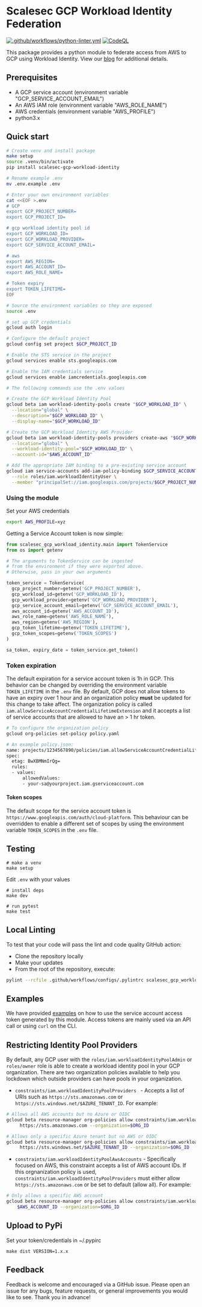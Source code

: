 # Scalesec GCP Workload Identity Federation

[![.github/workflows/python-linter.yml](https://github.com/ScaleSec/gcp-workload-identity-federation/actions/workflows/python-linter.yml/badge.svg)](https://github.com/ScaleSec/gcp-workload-identity-federation/actions/workflows/python-linter.yml) [![CodeQL](https://github.com/ScaleSec/gcp-workload-identity-federation/actions/workflows/codeql-analysis.yml/badge.svg)](https://github.com/ScaleSec/gcp-workload-identity-federation/actions/workflows/codeql-analysis.yml)

This package provides a python module to federate access from AWS to GCP using Workload Identity. View our [blog](https://scalesec.com/blog/access-gcp-from-aws-using-workload-identity-federation/) for additional details.

## Prerequisites
* A GCP service account (environment variable "GCP_SERVICE_ACCOUNT_EMAIL")
* An AWS IAM role (environment variable "AWS_ROLE_NAME")
* AWS credentials (environment variable "AWS_PROFILE")
* python3.x

## Quick start

```bash
# Create venv and install package
make setup
source .venv/bin/activate
pip install scalesec-gcp-workload-identity
```

```bash
# Rename example .env
mv .env.example .env
```

```bash
# Enter your own environment variables
cat <<EOF >.env
# GCP
export GCP_PROJECT_NUMBER=
export GCP_PROJECT_ID=

# gcp workload identity pool id
export GCP_WORKLOAD_ID=
export GCP_WORKLOAD_PROVIDER=
export GCP_SERVICE_ACCOUNT_EMAIL=

# aws
export AWS_REGION=
export AWS_ACCOUNT_ID=
export AWS_ROLE_NAME=

# Token expiry
export TOKEN_LIFETIME=
EOF
```

```bash
# Source the environment variables so they are exposed
source .env
```

```bash
# set up GCP credentials
gcloud auth login

# Configure the default project
gcloud config set project $GCP_PROJECT_ID

# Enable the STS service in the project
gcloud services enable sts.googleapis.com

# Enable the IAM credentials service
gcloud services enable iamcredentials.googleapis.com

# The following commands use the .env values

# Create the GCP Workload Identity Pool
gcloud beta iam workload-identity-pools create "$GCP_WORKLOAD_ID" \
  --location="global" \
  --description="$GCP_WORKLOAD_ID" \
  --display-name="$GCP_WORKLOAD_ID"

# Create the GCP Workload Identity AWS Provider
gcloud beta iam workload-identity-pools providers create-aws "$GCP_WORKLOAD_PROVIDER" \
  --location="global" \
  --workload-identity-pool="$GCP_WORKLOAD_ID" \
  --account-id="$AWS_ACCOUNT_ID"

# Add the appropriate IAM binding to a pre-existing service account
gcloud iam service-accounts add-iam-policy-binding $GCP_SERVICE_ACCOUNT_EMAIL \
  --role roles/iam.workloadIdentityUser \
  --member "principalSet://iam.googleapis.com/projects/$GCP_PROJECT_NUMBER/locations/global/workloadIdentityPools/$GCP_WORKLOAD_ID/attribute.aws_role/arn:aws:sts::${AWS_ACCOUNT_ID}:assumed-role/$AWS_ROLE_NAME"
```

### Using the module

Set your AWS credentials

```bash
export AWS_PROFILE=xyz
```

Getting a Service Account token is now simple:

```python
from scalesec_gcp_workload_identity.main import TokenService
from os import getenv

# The arguments to TokenService can be ingested
# from the environment if they were exported above.
# Otherwise, pass in your own arguments

token_service = TokenService(
  gcp_project_number=getenv('GCP_PROJECT_NUMBER'),
  gcp_workload_id=getenv('GCP_WORKLOAD_ID'),
  gcp_workload_provider=getenv('GCP_WORKLOAD_PROVIDER'),
  gcp_service_account_email=getenv('GCP_SERVICE_ACCOUNT_EMAIL'),
  aws_account_id=getenv('AWS_ACCOUNT_ID'),
  aws_role_name=getenv('AWS_ROLE_NAME'),
  aws_region=getenv('AWS_REGION'),
  gcp_token_lifetime=getenv('TOKEN_LIFETIME'),
  gcp_token_scopes=getenv('TOKEN_SCOPES')
)

sa_token, expiry_date = token_service.get_token()
```

### Token expiration

The default expiration for a service account token is 1h in GCP. This behavior can be changed by overriding the environment variable `TOKEN_LIFETIME` in the `.env` file. By default, GCP does not allow tokens to have an expiry over 1 hour and an organization policy __must__ be updated for this change to take affect. The organization policy is called `iam.allowServiceAccountCredentialLifetimeExtension` and it accepts a list of service accounts that are allowed to have an > 1 hr token.

```bash
# To configure the organization policy
gcloud org-policies set-policy policy.yaml

# An example policy.json:
name: projects/1234567890/policies/iam.allowServiceAccountCredentialLifetimeExtension
spec:
  etag: BwXBMNmIrQg=
  rules:
  - values:
      allowedValues:
      - your-sa@yourproject.iam.gserviceaccount.com
```

#### Token scopes

The default scope for the service account token is `https://www.googleapis.com/auth/cloud-platform`. This behaviour can be overridden to enable a different set of scopes by using the environment variable `TOKEN_SCOPES` in the `.env` file.

## Testing

```shell
# make a venv
make setup
```

Edit `.env` with your values

```shell
# install deps
make dev

# run pytest
make test
```

## Local Linting

To test that your code will pass the lint and code quality GitHub action:

* Clone the repository locally
* Make your updates
* From the root of the repository, execute:
```bash
pylint --rcfile .github/workflows/configs/.pylintrc scalesec_gcp_workload_identity tests examples
```

## Examples

We have provided [examples](./examples) on how to use the service account access token generated by this module. Access tokens are mainly used via an API call or using `curl` on the CLI.

## Restricting Identity Pool Providers

By default, any GCP user with the `roles/iam.workloadIdentityPoolAdmin` or `roles/owner` role is able to create a workload identity pool in your GCP organization. There are two organization policies available to help you lockdown which outside providers can have pools in your organization.

* `constraints/iam.workloadIdentityPoolProviders ` - Accepts a list of URIs such as `https://sts.amazonaws.com` or `https://sts.windows.net/$AZURE_TENANT_ID`. For example:

```bash
# Allows all AWS accounts but no Azure or OIDC
gcloud beta resource-manager org-policies allow constraints/iam.workloadIdentityPoolProviders \
     https://sts.amazonaws.com --organization=$ORG_ID

# Allows only a specific Azure tenant but no AWS or OIDC
gcloud beta resource-manager org-policies allow constraints/iam.workloadIdentityPoolProviders \
     https://sts.windows.net/$AZURE_TENANT_ID --organization=$ORG_ID
```

* `constraints/iam.workloadIdentityPoolAwsAccounts` - Specifically focused on AWS, this constraint accepts a list of AWS account IDs. If this orgnanization policy is used, `constraints/iam.workloadIdentityPoolProviders` must either allow `https://sts.amazonaws.com` or be set to default (allow all). For example:

```bash
# Only allows a specific AWS account
gcloud beta resource-manager org-policies allow constraints/iam.workloadIdentityPoolAwsAccounts \
    $AWS_ACCOUNT_ID --organization=$ORG_ID
```

## Upload to PyPi

Set your token/credentials in ~/.pypirc

`make dist VERSION=1.x.x`

## Feedback

Feedback is welcome and encouraged via a GitHub issue. Please open an issue for any bugs, feature requests, or general improvements you would like to see. Thank you in advance!
